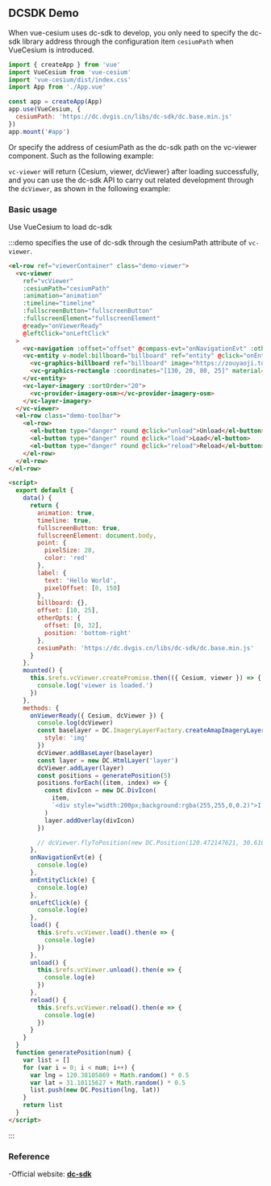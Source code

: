 ## DCSDK Demo

When vue-cesium uses dc-sdk to develop, you only need to specify the dc-sdk library address through the configuration item `cesiumPath` when VueCesium is introduced.

```javascript
import { createApp } from 'vue'
import VueCesium from 'vue-cesium'
import 'vue-cesium/dist/index.css'
import App from './App.vue'

const app = createApp(App)
app.use(VueCesium, {
  cesiumPath: 'https://dc.dvgis.cn/libs/dc-sdk/dc.base.min.js'
})
app.mount('#app')
```

Or specify the address of cesiumPath as the dc-sdk path on the vc-viewer component. Such as the following example:

`vc-viewer` will return {Cesium, viewer, dcViewer} after loading successfully, and you can use the dc-sdk API to carry out related development through the `dcViewer`, as shown in the following example:

### Basic usage

Use VueCesium to load dc-sdk

:::demo specifies the use of dc-sdk through the cesiumPath attribute of `vc-viewer`.

```html
<el-row ref="viewerContainer" class="demo-viewer">
  <vc-viewer
    ref="vcViewer"
    :cesiumPath="cesiumPath"
    :animation="animation"
    :timeline="timeline"
    :fullscreenButton="fullscreenButton"
    :fullscreenElement="fullscreenElement"
    @ready="onViewerReady"
    @leftClick="onLeftClick"
  >
    <vc-navigation :offset="offset" @compass-evt="onNavigationEvt" :otherOpts="otherOpts" @zoom-evt="onNavigationEvt"></vc-navigation>
    <vc-entity v-model:billboard="billboard" ref="entity" @click="onEntityClick" :position="{lng: 108, lat: 32}" :point="point" :label="label">
      <vc-graphics-billboard ref="billboard" image="https://zouyaoji.top/vue-cesium/favicon.png"></vc-graphics-billboard>
      <vc-graphics-rectangle :coordinates="[130, 20, 80, 25]" material="green"></vc-graphics-rectangle>
    </vc-entity>
    <vc-layer-imagery :sortOrder="20">
      <vc-provider-imagery-osm></vc-provider-imagery-osm>
    </vc-layer-imagery>
  </vc-viewer>
  <el-row class="demo-toolbar">
    <el-row>
      <el-button type="danger" round @click="unload">Unload</el-button>
      <el-button type="danger" round @click="load">Load</el-button>
      <el-button type="danger" round @click="reload">Reload</el-button>
    </el-row>
  </el-row>
</el-row>

<script>
  export default {
    data() {
      return {
        animation: true,
        timeline: true,
        fullscreenButton: true,
        fullscreenElement: document.body,
        point: {
          pixelSize: 28,
          color: 'red'
        },
        label: {
          text: 'Hello World',
          pixelOffset: [0, 150]
        },
        billboard: {},
        offset: [10, 25],
        otherOpts: {
          offset: [0, 32],
          position: 'bottom-right'
        },
        cesiumPath: 'https://dc.dvgis.cn/libs/dc-sdk/dc.base.min.js'
      }
    },
    mounted() {
      this.$refs.vcViewer.createPromise.then(({ Cesium, viewer }) => {
        console.log('viewer is loaded.')
      })
    },
    methods: {
      onViewerReady({ Cesium, dcViewer }) {
        console.log(dcViewer)
        const baselayer = DC.ImageryLayerFactory.createAmapImageryLayer({
          style: 'img'
        })
        dcViewer.addBaseLayer(baselayer)
        const layer = new DC.HtmlLayer('layer')
        dcViewer.addLayer(layer)
        const positions = generatePosition(5)
        positions.forEach((item, index) => {
          const divIcon = new DC.DivIcon(
            item,
            `<div style="width:200px;background:rgba(255,255,0,0.2)">I am a div, you can add css style and content to me</div>`
          )
          layer.addOverlay(divIcon)
        })

        // dcViewer.flyToPosition(new DC.Position(120.472147621, 30.61004946, 65380.21, 14.0, -40.94))
      },
      onNavigationEvt(e) {
        console.log(e)
      },
      onEntityClick(e) {
        console.log(e)
      },
      onLeftClick(e) {
        console.log(e)
      },
      load() {
        this.$refs.vcViewer.load().then(e => {
          console.log(e)
        })
      },
      unload() {
        this.$refs.vcViewer.unload().then(e => {
          console.log(e)
        })
      },
      reload() {
        this.$refs.vcViewer.reload().then(e => {
          console.log(e)
        })
      }
    }
  }
  function generatePosition(num) {
    var list = []
    for (var i = 0; i < num; i++) {
      var lng = 120.38105869 + Math.random() * 0.5
      var lat = 31.10115627 + Math.random() * 0.5
      list.push(new DC.Position(lng, lat))
    }
    return list
  }
</script>
```

:::

### Reference

-Official website: **[dc-sdk](http://dc.dvgis.cn/#/index)**
